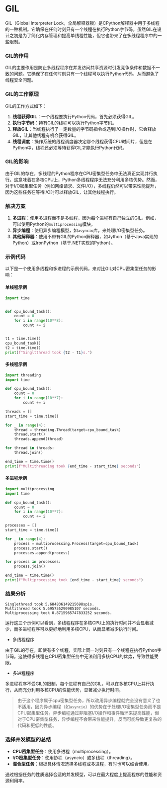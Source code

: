 # GIL
GIL（Global Interpreter Lock，全局解释器锁）是CPython解释器中用于多线程的一种机制。它确保在任何时刻只有一个线程在执行Python字节码。虽然GIL在设计之初是为了简化内存管理和提高单线程性能，但它也带来了在多线程程序中的一些限制。

### GIL的作用

GIL的主要作用是防止多线程程序在并发访问共享资源时引发竞争条件和数据不一致的问题。它确保了在任何时刻只有一个线程可以执行Python代码，从而避免了线程安全问题。

### GIL的工作原理

GIL的工作方式如下：
1. **线程获得GIL**：一个线程要执行Python代码，首先必须获得GIL。
2. **执行字节码**：持有GIL的线程可以执行Python字节码。
3. **释放GIL**：当线程执行了一定数量的字节码指令或遇到I/O操作时，它会释放GIL，让其他线程有机会获得GIL。
4. **线程调度**：操作系统的线程调度器决定哪个线程获得CPU时间片，但是在Python中，线程还必须等待获得GIL才能执行Python代码。

### GIL的影响

由于GIL的存在，多线程的Python程序在CPU密集型任务中无法真正实现并行执行。这意味着在多核CPU上，Python多线程程序无法充分利用多核优势。然而，对于I/O密集型任务（例如网络请求、文件I/O），多线程仍然可以带来性能提升，因为这些任务在等待I/O时可以释放GIL，让其他线程执行。

### 解决方案

1. **多进程**：使用多进程而不是多线程，因为每个进程有自己独立的GIL。例如，可以使用Python的`multiprocessing`模块。
2. **异步编程**：使用异步编程模型，如`asyncio`库，来处理I/O密集型任务。
3. **其他解释器**：使用不带有GIL的Python解释器，如Jython（基于Java实现的Python）或IronPython（基于.NET实现的Python）。

### 示例代码

以下是一个使用多线程和多进程的示例代码，来对比GIL对CPU密集型任务的影响：

#### 单线程示例
```python
import time


def cpu_bound_task():
    count = 0
    for i in range(10**8):
        count += i


t1 = time.time()
cpu_bound_task()
t2 = time.time()
print(f"Singltthread took {t2 - t1}s.")
```

#### 多线程示例
```python
import threading
import time

def cpu_bound_task():
    count = 0
    for i in range(10**7):
        count += i

threads = []
start_time = time.time()

for _ in range(4):
    thread = threading.Thread(target=cpu_bound_task)
    thread.start()
    threads.append(thread)

for thread in threads:
    thread.join()

end_time = time.time()
print(f"Multithreading took {end_time - start_time} seconds")
```

#### 多进程示例
```python
import multiprocessing
import time

def cpu_bound_task():
    count = 0
    for i in range(10**7):
        count += i

processes = []
start_time = time.time()

for _ in range(4):
    process = multiprocessing.Process(target=cpu_bound_task)
    process.start()
    processes.append(process)

for process in processes:
    process.join()

end_time = time.time()
print(f"Multiprocessing took {end_time - start_time} seconds")
```
### 结果分析
```
Singlethread took 5.684836149215698spis.
Multithread took 5.695755290985107 seconds.
Multiprocessing took 0.8715965747833252 seconds.
```

运行这三个示例可以看到，多线程程序在多核CPU上的执行时间并不会显著减少，而多进程程序可以更好地利用多核CPU，从而显著减少执行时间。

- 多线程程序

由于GIL的存在，即使有多个线程，实际上同一时刻只有一个线程在执行Python字节码。这使得多线程在CPU密集型任务中无法利用多核CPU的优势，导致性能受限。

- 多进程程序

多进程程序不受GIL的限制，每个进程有自己的GIL，可以在多核CPU上并行执行，从而充分利用多核CPU的性能优势，显著减少执行时间。

> 由于这个程序属于cpu密集型任务，所以改用异步编程就完全没有意义了也不适用，因为异步编程（如`asyncio`）的优势在于处理I/O密集型任务而不是CPU密集型任务。异步编程通过非阻塞I/O操作和事件循环来提高性能，但对于CPU密集型任务，异步编程不会带来性能提升，反而可能导致更复杂的代码和更低的性能。

### 选择并发模型的总结
- **CPU密集型任务**：使用多进程（multiprocessing）。
- **I/O密集型任务**：使用协程（asyncio）或多线程（threading）。
- **混合型任务**：根据具体情况选择多线程或多进程，有时也可以结合使用。

通过根据任务的性质选择合适的并发模型，可以在最大程度上提高程序的性能和资源利用率。